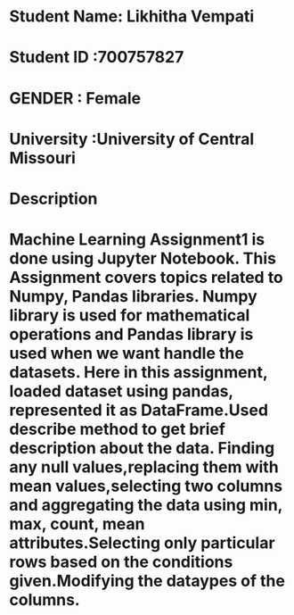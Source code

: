 # Student Name: Likhitha Vempati
# Student ID :700757827
# GENDER : Female
# University :University of Central Missouri
# Description
# Machine Learning Assignment1  is done using Jupyter Notebook. This Assignment covers topics related to Numpy, Pandas libraries. Numpy library is used for mathematical operations and Pandas library is used when we want handle the datasets. Here in this assignment, loaded dataset using pandas, represented it as DataFrame.Used describe method to get brief description about the data. Finding any null values,replacing them with mean values,selecting two columns and aggregating the data using min, max, count, mean attributes.Selecting only particular rows based on the conditions given.Modifying the dataypes of the columns.
  
